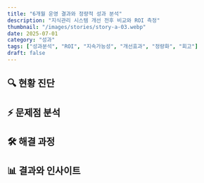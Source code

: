 ```yaml
---
title: "6개월 운영 결과와 정량적 성과 분석"
description: "지식관리 시스템 개선 전후 비교와 ROI 측정"
thumbnail: "/images/stories/story-a-03.webp"
date: 2025-07-01
category: "성과"
tags: ["성과분석", "ROI", "지속가능성", "개선효과", "정량화", "회고"]
draft: false
---
```


## 🔍 현황 진단

## ⚡ 문제점 분석  

## 🛠️ 해결 과정

## 📊 결과와 인사이트 